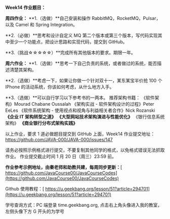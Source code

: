 **Week14 作业题目：**

**周四作业：**
**1.（选做）**自己安装和操作 RabbitMQ，RocketMQ，Pulsar，以及 Camel 和 Spring Integration。

**2.（必做）**思考和设计自定义 MQ 第二个版本或第三个版本，写代码实现其中至少一个功能点，把设计思路和实现代码，提交到 GitHub。

**3.（挑战☆☆☆☆☆）**完成所有其他版本的要求。期限一年。

**周六作业：**
**1.（选做）**思考一下自己负责的系统，或者做过的系统，能否描述清楚其架构。

**2.（选做）**考虑一下，如果让你做一个针对双十一，某东某宝半价抢 100 个 IPhone 的活动系统，你该如何考虑，从什么地方入手。

**3.（选做）**可以自行学习以下参考书的一两本。
推荐架构书籍：
《软件架构》Mourad Chabane Oussalah
《架构实战 - 软件架构设计的过程》Peter EeLes
《软件系统架构 - 使用视点和视角与利益相关者合作》Nick Rozanski
**《企业 IT 架构转型之道》**
**《大型网站技术架构演进与性能优化》**
《银行信息系统架构》
**《商业银行分布式架构实践》**

以上作业，要求 1 道必做题目提交到 GitHub 上面，Week14 作业提交地址：
https://github.com/JAVA-000/JAVA-000/issues/147

请务必按照示例格式进行提交，不要复制其他同学的格式，以免格式错误无法抓取作业。
作业提交截止时间 1 月 20 日（周三）23:59 前。

**作业参考示例地址，由秦老师和助教共建，每周同步更新：**[ https://github.com/JavaCourse00/JavaCourseCodes](https://github.com/JavaCourse00/JavaCourseCodes)

Github 使用教程：[ https://u.geekbang.org/lesson/51?article=294701](https://u.geekbang.org/lesson/51?article=294701)

学号查询方式：PC 端登录 time.geekbang.org, 点击右上角头像进入我的教室，左侧头像下方 G 开头的为学号